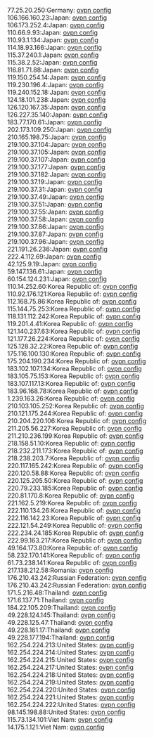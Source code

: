 77.25.20.250:Germany: [ovpn config](vpn/77_25_20_250.ovpn)  
106.166.160.23:Japan: [ovpn config](vpn/106_166_160_23.ovpn)  
106.173.252.4:Japan: [ovpn config](vpn/106_173_252_4.ovpn)  
110.66.9.93:Japan: [ovpn config](vpn/110_66_9_93.ovpn)  
110.93.1.134:Japan: [ovpn config](vpn/110_93_1_134.ovpn)  
114.18.93.166:Japan: [ovpn config](vpn/114_18_93_166.ovpn)  
115.37.240.1:Japan: [ovpn config](vpn/115_37_240_1.ovpn)  
115.38.2.52:Japan: [ovpn config](vpn/115_38_2_52.ovpn)  
116.81.71.88:Japan: [ovpn config](vpn/116_81_71_88.ovpn)  
119.150.254.14:Japan: [ovpn config](vpn/119_150_254_14.ovpn)  
119.230.196.4:Japan: [ovpn config](vpn/119_230_196_4.ovpn)  
119.240.152.18:Japan: [ovpn config](vpn/119_240_152_18.ovpn)  
124.18.101.238:Japan: [ovpn config](vpn/124_18_101_238.ovpn)  
126.120.167.35:Japan: [ovpn config](vpn/126_120_167_35.ovpn)  
126.227.35.140:Japan: [ovpn config](vpn/126_227_35_140.ovpn)  
183.77.170.61:Japan: [ovpn config](vpn/183_77_170_61.ovpn)  
202.173.109.250:Japan: [ovpn config](vpn/202_173_109_250.ovpn)  
210.165.198.75:Japan: [ovpn config](vpn/210_165_198_75.ovpn)  
219.100.37.104:Japan: [ovpn config](vpn/219_100_37_104.ovpn)  
219.100.37.105:Japan: [ovpn config](vpn/219_100_37_105.ovpn)  
219.100.37.107:Japan: [ovpn config](vpn/219_100_37_107.ovpn)  
219.100.37.177:Japan: [ovpn config](vpn/219_100_37_177.ovpn)  
219.100.37.182:Japan: [ovpn config](vpn/219_100_37_182.ovpn)  
219.100.37.19:Japan: [ovpn config](vpn/219_100_37_19.ovpn)  
219.100.37.31:Japan: [ovpn config](vpn/219_100_37_31.ovpn)  
219.100.37.49:Japan: [ovpn config](vpn/219_100_37_49.ovpn)  
219.100.37.51:Japan: [ovpn config](vpn/219_100_37_51.ovpn)  
219.100.37.55:Japan: [ovpn config](vpn/219_100_37_55.ovpn)  
219.100.37.58:Japan: [ovpn config](vpn/219_100_37_58.ovpn)  
219.100.37.86:Japan: [ovpn config](vpn/219_100_37_86.ovpn)  
219.100.37.87:Japan: [ovpn config](vpn/219_100_37_87.ovpn)  
219.100.37.96:Japan: [ovpn config](vpn/219_100_37_96.ovpn)  
221.191.26.236:Japan: [ovpn config](vpn/221_191_26_236.ovpn)  
222.4.112.69:Japan: [ovpn config](vpn/222_4_112_69.ovpn)  
42.125.9.19:Japan: [ovpn config](vpn/42_125_9_19.ovpn)  
59.147.136.61:Japan: [ovpn config](vpn/59_147_136_61.ovpn)  
60.154.124.231:Japan: [ovpn config](vpn/60_154_124_231.ovpn)  
110.14.252.60:Korea Republic of: [ovpn config](vpn/110_14_252_60.ovpn)  
110.92.176.121:Korea Republic of: [ovpn config](vpn/110_92_176_121.ovpn)  
112.168.75.86:Korea Republic of: [ovpn config](vpn/112_168_75_86.ovpn)  
115.144.75.253:Korea Republic of: [ovpn config](vpn/115_144_75_253.ovpn)  
118.131.112.242:Korea Republic of: [ovpn config](vpn/118_131_112_242.ovpn)  
119.201.4.41:Korea Republic of: [ovpn config](vpn/119_201_4_41.ovpn)  
121.140.237.63:Korea Republic of: [ovpn config](vpn/121_140_237_63.ovpn)  
121.177.26.224:Korea Republic of: [ovpn config](vpn/121_177_26_224.ovpn)  
125.128.32.22:Korea Republic of: [ovpn config](vpn/125_128_32_22.ovpn)  
175.116.100.130:Korea Republic of: [ovpn config](vpn/175_116_100_130.ovpn)  
175.204.190.234:Korea Republic of: [ovpn config](vpn/175_204_190_234.ovpn)  
183.102.107.134:Korea Republic of: [ovpn config](vpn/183_102_107_134.ovpn)  
183.105.75.153:Korea Republic of: [ovpn config](vpn/183_105_75_153.ovpn)  
183.107.117.13:Korea Republic of: [ovpn config](vpn/183_107_117_13.ovpn)  
183.96.168.78:Korea Republic of: [ovpn config](vpn/183_96_168_78.ovpn)  
1.239.163.26:Korea Republic of: [ovpn config](vpn/1_239_163_26.ovpn)  
210.103.105.252:Korea Republic of: [ovpn config](vpn/210_103_105_252.ovpn)  
210.121.175.244:Korea Republic of: [ovpn config](vpn/210_121_175_244.ovpn)  
210.204.220.106:Korea Republic of: [ovpn config](vpn/210_204_220_106.ovpn)  
211.205.56.227:Korea Republic of: [ovpn config](vpn/211_205_56_227.ovpn)  
211.210.236.199:Korea Republic of: [ovpn config](vpn/211_210_236_199.ovpn)  
218.158.51.10:Korea Republic of: [ovpn config](vpn/218_158_51_10.ovpn)  
218.232.211.173:Korea Republic of: [ovpn config](vpn/218_232_211_173.ovpn)  
218.238.203.7:Korea Republic of: [ovpn config](vpn/218_238_203_7.ovpn)  
220.117.165.242:Korea Republic of: [ovpn config](vpn/220_117_165_242.ovpn)  
220.120.58.88:Korea Republic of: [ovpn config](vpn/220_120_58_88.ovpn)  
220.125.205.50:Korea Republic of: [ovpn config](vpn/220_125_205_50.ovpn)  
220.79.233.185:Korea Republic of: [ovpn config](vpn/220_79_233_185.ovpn)  
220.81.170.8:Korea Republic of: [ovpn config](vpn/220_81_170_8.ovpn)  
221.162.5.219:Korea Republic of: [ovpn config](vpn/221_162_5_219.ovpn)  
222.110.134.26:Korea Republic of: [ovpn config](vpn/222_110_134_26.ovpn)  
222.116.142.23:Korea Republic of: [ovpn config](vpn/222_116_142_23.ovpn)  
222.121.54.249:Korea Republic of: [ovpn config](vpn/222_121_54_249.ovpn)  
222.234.24.185:Korea Republic of: [ovpn config](vpn/222_234_24_185.ovpn)  
222.99.163.217:Korea Republic of: [ovpn config](vpn/222_99_163_217.ovpn)  
49.164.173.80:Korea Republic of: [ovpn config](vpn/49_164_173_80.ovpn)  
58.232.170.141:Korea Republic of: [ovpn config](vpn/58_232_170_141.ovpn)  
61.73.238.141:Korea Republic of: [ovpn config](vpn/61_73_238_141.ovpn)  
217.138.212.58:Romania: [ovpn config](vpn/217_138_212_58.ovpn)  
176.210.43.242:Russian Federation: [ovpn config](vpn/176_210_43_242.ovpn)  
176.210.43.242:Russian Federation: [ovpn config](vpn/176_210_43_242.ovpn)  
171.5.216.48:Thailand: [ovpn config](vpn/171_5_216_48.ovpn)  
171.6.137.71:Thailand: [ovpn config](vpn/171_6_137_71.ovpn)  
184.22.105.209:Thailand: [ovpn config](vpn/184_22_105_209.ovpn)  
49.228.124.145:Thailand: [ovpn config](vpn/49_228_124_145.ovpn)  
49.228.125.47:Thailand: [ovpn config](vpn/49_228_125_47.ovpn)  
49.228.161.17:Thailand: [ovpn config](vpn/49_228_161_17.ovpn)  
49.228.177.194:Thailand: [ovpn config](vpn/49_228_177_194.ovpn)  
162.254.224.213:United States: [ovpn config](vpn/162_254_224_213.ovpn)  
162.254.224.214:United States: [ovpn config](vpn/162_254_224_214.ovpn)  
162.254.224.215:United States: [ovpn config](vpn/162_254_224_215.ovpn)  
162.254.224.217:United States: [ovpn config](vpn/162_254_224_217.ovpn)  
162.254.224.218:United States: [ovpn config](vpn/162_254_224_218.ovpn)  
162.254.224.219:United States: [ovpn config](vpn/162_254_224_219.ovpn)  
162.254.224.220:United States: [ovpn config](vpn/162_254_224_220.ovpn)  
162.254.224.221:United States: [ovpn config](vpn/162_254_224_221.ovpn)  
162.254.224.222:United States: [ovpn config](vpn/162_254_224_222.ovpn)  
98.145.198.88:United States: [ovpn config](vpn/98_145_198_88.ovpn)  
115.73.134.101:Viet Nam: [ovpn config](vpn/115_73_134_101.ovpn)  
14.175.1.121:Viet Nam: [ovpn config](vpn/14_175_1_121.ovpn)  
